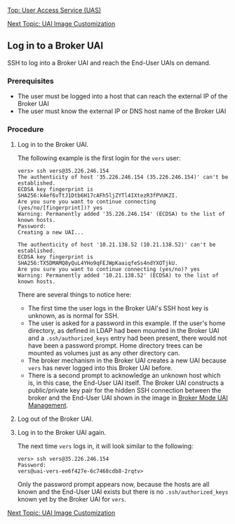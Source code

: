 [Top: User Access Service (UAS)](User_Access_Service_UAS.md)

[Next Topic: UAI Image Customization](UAI_Image_Customization.md)

## Log in to a Broker UAI

SSH to log into a Broker UAI and reach the End-User UAIs on demand.

### Prerequisites

* The user must be logged into a host that can reach the external IP of the Broker UAI
* The user must know the external IP or DNS host name of the Broker UAI

### Procedure

1. Log in to the Broker UAI.

    The following example is the first login for the `vers` user:

    ```
    vers> ssh vers@35.226.246.154
    The authenticity of host '35.226.246.154 (35.226.246.154)' can't be established.
    ECDSA key fingerprint is SHA256:k4ef6vTtJ1Dtb6H17cAFh5ljZYTl4IXtezR3fPVUKZI.
    Are you sure you want to continue connecting (yes/no/[fingerprint])? yes
    Warning: Permanently added '35.226.246.154' (ECDSA) to the list of known hosts.
    Password:
    Creating a new UAI...

    The authenticity of host '10.21.138.52 (10.21.138.52)' can't be established.
    ECDSA key fingerprint is SHA256:TX5DMAMQ8yQuL4YHo9qFEJWpKaaiqfeSs4ndYXOTjkU.
    Are you sure you want to continue connecting (yes/no)? yes
    Warning: Permanently added '10.21.138.52' (ECDSA) to the list of known hosts.
    ```

    There are several things to notice here:
    * The first time the user logs in the Broker UAI's SSH host key is unknown, as is normal for SSH.
    * The user is asked for a password in this example. If the user's home directory, as defined in LDAP had been mounted in the Broker UAI and a `.ssh/authorized_keys` entry had been present, there would not have been a password prompt. Home directory trees can be mounted as volumes just as any other directory can.
    * The broker mechanism in the Broker UAI creates a new UAI because `vers` has never logged into this Broker UAI before.
    * There is a second prompt to acknowledge an unknown host which is, in this case, the End-User UAI itself. The Broker UAI constructs a public/private key pair for the hidden SSH connection between the broker and the End-User UAI shown in the image in [Broker Mode UAI Management](Broker_Mode_UAI_Management.md).

2. Log out of the Broker UAI.

3. Log in to the Broker UAI again.

    The next time `vers` logs in, it will look similar to the following:

    ```
    vers> ssh vers@35.226.246.154
    Password:
    vers@uai-vers-ee6f427e-6c7468cdb8-2rqtv>
    ```

    Only the password prompt appears now, because the hosts are all known and the End-User UAI exists but there is no `.ssh/authorized_keys` known yet by the Broker UAI for `vers`.

[Next Topic: UAI Image Customization](UAI_Image_Customization.md)

